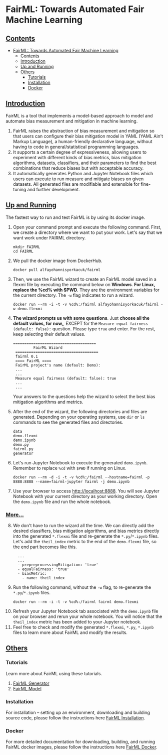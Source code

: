 # FairML: Towards Automated Fair Machine Learning


## [Contents](#Contents)

- [FairML: Towards Automated Fair Machine Learning](#fairml-towards-automated-fair-machine-learning)
  - [Contents](#contents)
  - [Introduction](#introduction)
  - [Up and Running](#up-and-running)
  - [Others](#others)
    - [Tutorials](#tutorials)
    - [Installation](#installation)
    - [Docker](#docker)

## [Introduction](#contents)

FairML is a tool that implements a model-based approach to model and automate bias measurement and mitigation in machine learning. 

1. FairML raises the abstraction of bias measurement and mitigation so that users can configure their bias mitigation model in YAML (YAML Ain't Markup Language), a human-friendly declarative language, without having to code in general/statistical programming languages.
2. It supports a certain degree of expressiveness, allowing users to experiment with different kinds of bias metrics, bias mitigation algorithms, datasets, classifiers, and their parameters to find the best combinations that reduce biases but with acceptable accuracy.
3. It automatically generates Python and Jupyter Notebook files which users can execute to run measure and mitigate biases on given datasets. All generated files are modifiable and extensible for fine-tuning and further development.


## [Up and Running](#contents)

The fastest way to run and test FairML is by using its docker image.

1. Open your command prompt and execute the following command. First, we create a directory where we want to put your work. Let's say that we want work under FAIRML directory.
   ```
   mkdir FAIRML
   cd FAIRML
   ```
2. We pull the docker image from DockerHub. 
   ```
   docker pull alfayohannisyorkacuk/fairml
   ```
3. Then, we use the FairML wizard to create an FairML model saved in a flexmi file by executing the command below on **Windows**. **For Linux, replace the %cd% with $PWD**. They are the environment variables for the current directory. The `-w` flag indicates to run a wizard.
   ```
   docker run --rm -i -t -v %cd%:/fairml alfayohannisyorkacuk/fairml -w demo.flexmi
   ```
4. **The wizard prompts us with some questions**. Just **choose all the default values, for now,**, EXCEPT for the `Measure equal fairness (default: false):` question. Please type `true` and enter. For the rest, keep selecting their default values.
   ```:
   =====================================
            FairML Wizard
    =====================================
    fairml 0.1
    ==== FairML ====
    FairML project's name (default: Demo):
    ...
    ...
    Measure equal fairness (default: false): true
    ...
    ...
   ```
   
   Your answers to the questions help the wizard to select the best bias mitigation algorithms and metrics.

5. After the end of the wizard, the following directories and files are generated. Depending on your operating systems, use `dir` or `ls` commands to see the generated files and directories.
   ```
   data
   demo.flexmi
   demo.ipynb
   demo.py
   fairml.py
   generator
   ```
6. Let's run Jupyter Notebook to execute the generated `demo.ipynb`. Remember to replace `%cd` with `$PWD` if running on Linux.
   ```
   docker run --rm -d -i -t -v %cd%:/fairml --hostname=fairml -p 8888:8888 --name=fairml-jupyter fairml -j demo.ipynb
    ```
7. Use your browser to access [http://localhost:8888](http://localhost:8888). You will see Jupyter Notebook with your current directory as your working directory. Open the `demo.ipynb` file and run the whole notebook.

### [More...](#contents)

8. We don't have to run the wizard all the time. We can directly add the desired classifiers, bias mitigation algorithms, and bias metrics directly into the generated `*.flexmi` file and re-generate the `*.py`/`*.ipynb` files. Let's add the `theil_index` metric to the end of the `demo.flexmi` file, so the end part becomes like this.
   ```
     ...
     ...
     - prepreprocessingMitigation: 'true'
     - equalFairness: 'true'
     - biasMetric: 
       - name: theil_index
   ```
9. Run the following command, without the `-w` flag, to re-generate the `*.py`/`*.ipynb` files.
   ```
   docker run --rm -i -t -v %cd%:/fairml fairml demo.flexmi
   ```
10. Refresh your Jupyter Notebook tab associated with the `demo.ipynb` file on your browser and rerun your whole notebook. You will notice that the `theil_index` metric has been added to your Jupyter notebook.
11. Feel free to check and modify the generated `*.flexmi`, `*.py`, `*.ipynb` files to learn more about FairML and modify the results.

## [Others](#contents)

### Tutorials

Learn more about FairML using these tutorials.

1. [FairML Generator](docs/Generator.md)
2. [FairML Model](docs/Model.md)

### Installation

For installation &ndash; setting up an environment, downloading and building source code, please follow the instructions here [FairML Installation](docs/Installation.md).

### Docker

For more detailed documentation for downloading, building, and running FairML docker images, please follow the instructions here [FairML Docker](docs/Docker.md).


